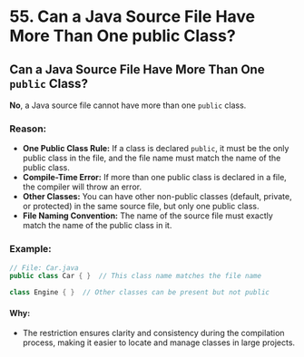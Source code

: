 # 55.  Can a Java Source File Have More Than One public Class?

## Can a Java Source File Have More Than One `public` Class?

**No**, a Java source file cannot have more than one `public` class.

### Reason:
- **One Public Class Rule:** If a class is declared `public`, it must be the only public class in the file, and the file name must match the name of the public class.
- **Compile-Time Error:** If more than one public class is declared in a file, the compiler will throw an error.
- **Other Classes:** You can have other non-public classes (default, private, or protected) in the same source file, but only one public class.
- **File Naming Convention:** The name of the source file must exactly match the name of the public class in it.

### Example:
```java
// File: Car.java
public class Car { }  // This class name matches the file name

class Engine { }  // Other classes can be present but not public
```

#### Why:
- The restriction ensures clarity and consistency during the compilation process, making it easier to locate and manage classes in large projects.
